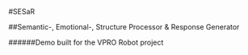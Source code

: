 #SESaR

##Semantic-, Emotional-, Structure Processor & Response Generator  

######Demo built for the VPRO Robot project
